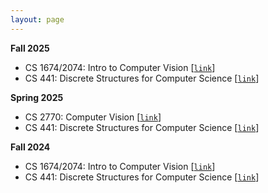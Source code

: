 ```yaml
---
layout: page
---
```


**Fall 2025**
* CS 1674/2074: Intro to Computer Vision [[`link`](../courses/fall25_cs1674/)]
* CS 441: Discrete Structures for Computer Science [[`link`](../courses/fall25_cs441/)]

**Spring 2025**
* CS 2770: Computer Vision [[`link`](../courses/spring25_cs2770/)]
* CS 441: Discrete Structures for Computer Science [[`link`](../courses/spring25_cs441/)]

**Fall 2024**
* CS 1674/2074: Intro to Computer Vision [[`link`](../courses/fall24_cs1674/)]
* CS 441: Discrete Structures for Computer Science [[`link`](../courses/fall24_cs441/)]
